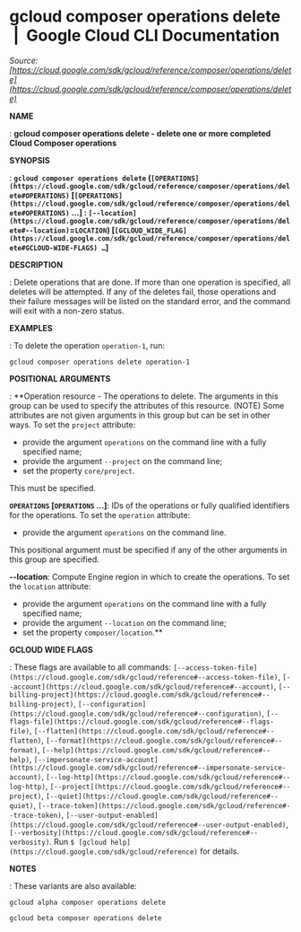 # gcloud composer operations delete  |  Google Cloud CLI Documentation

*Source: [https://cloud.google.com/sdk/gcloud/reference/composer/operations/delete](https://cloud.google.com/sdk/gcloud/reference/composer/operations/delete)*

**NAME**

: **gcloud composer operations delete - delete one or more completed Cloud Composer operations**

**SYNOPSIS**

: **`gcloud composer operations delete` (`[OPERATIONS](https://cloud.google.com/sdk/gcloud/reference/composer/operations/delete#OPERATIONS)` [`[OPERATIONS](https://cloud.google.com/sdk/gcloud/reference/composer/operations/delete#OPERATIONS)` …] : `[--location](https://cloud.google.com/sdk/gcloud/reference/composer/operations/delete#--location)`=`LOCATION`) [`[GCLOUD_WIDE_FLAG](https://cloud.google.com/sdk/gcloud/reference/composer/operations/delete#GCLOUD-WIDE-FLAGS) …`]**

**DESCRIPTION**

: Delete operations that are done. If more than one operation is specified, all
deletes will be attempted. If any of the deletes fail, those operations and
their failure messages will be listed on the standard error, and the command
will exit with a non-zero status.

**EXAMPLES**

: To delete the operation ``operation-1``, run:

```
gcloud composer operations delete operation-1
```

**POSITIONAL ARGUMENTS**

: **Operation resource - The operations to delete. The arguments in this group can
be used to specify the attributes of this resource. (NOTE) Some attributes are
not given arguments in this group but can be set in other ways.
To set the `project` attribute:

- provide the argument `operations` on the command line with a fully
specified name;
- provide the argument `--project` on the command line;
- set the property `core/project`.

This must be specified.

**`OPERATIONS` [`OPERATIONS` …]**:
IDs of the operations or fully qualified identifiers for the operations.
To set the `operation` attribute:

- provide the argument `operations` on the command line.

This positional argument must be specified if any of the other arguments in this
group are specified.

**--location**:
Compute Engine region in which to create the operations.
To set the `location` attribute:

- provide the argument `operations` on the command line with a fully
specified name;
- provide the argument `--location` on the command line;
- set the property `composer/location`.**

**GCLOUD WIDE FLAGS**

: These flags are available to all commands: `[--access-token-file](https://cloud.google.com/sdk/gcloud/reference#--access-token-file)`,
`[--account](https://cloud.google.com/sdk/gcloud/reference#--account)`, `[--billing-project](https://cloud.google.com/sdk/gcloud/reference#--billing-project)`,
`[--configuration](https://cloud.google.com/sdk/gcloud/reference#--configuration)`,
`[--flags-file](https://cloud.google.com/sdk/gcloud/reference#--flags-file)`,
`[--flatten](https://cloud.google.com/sdk/gcloud/reference#--flatten)`, `[--format](https://cloud.google.com/sdk/gcloud/reference#--format)`, `[--help](https://cloud.google.com/sdk/gcloud/reference#--help)`, `[--impersonate-service-account](https://cloud.google.com/sdk/gcloud/reference#--impersonate-service-account)`,
`[--log-http](https://cloud.google.com/sdk/gcloud/reference#--log-http)`,
`[--project](https://cloud.google.com/sdk/gcloud/reference#--project)`, `[--quiet](https://cloud.google.com/sdk/gcloud/reference#--quiet)`, `[--trace-token](https://cloud.google.com/sdk/gcloud/reference#--trace-token)`, `[--user-output-enabled](https://cloud.google.com/sdk/gcloud/reference#--user-output-enabled)`,
`[--verbosity](https://cloud.google.com/sdk/gcloud/reference#--verbosity)`.
Run `$ [gcloud help](https://cloud.google.com/sdk/gcloud/reference)` for details.

**NOTES**

: These variants are also available:

```
gcloud alpha composer operations delete
```

```
gcloud beta composer operations delete
```